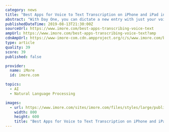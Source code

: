 ```yaml
---
category: news
title: "Best Apps for Voice to Text Transcription on iPhone and iPad in 2019"
abstract: "With Day One, you can dictate a new entry with just your voice. The speech recognition that is built-in is pretty good, and will do a nice job of transcribing your voice into text for whatever you need to record. There is also the ability to just record ..."
publishedDateTime: 2019-08-13T21:30:00Z
sourceUrl: https://www.imore.com/best-apps-transcribing-voice-text
ampUrl: https://www.imore.com/best-apps-transcribing-voice-text?amp
cdnAmpUrl: https://www-imore-com.cdn.ampproject.org/c/s/www.imore.com/best-apps-transcribing-voice-text?amp
type: article
quality: 39
score: 39
published: false

provider:
  name: iMore
  id: imore.com

topics:
  - AI
  - Natural Language Processing

images:
  - url: https://www.imore.com/sites/imore.com/files/styles/large/public/field/image/2019/08/day-one-journal-ipad-audio-recording-hero.jpg?itok=JR7MRpUU
    width: 800
    height: 600
    title: "Best Apps for Voice to Text Transcription on iPhone and iPad in 2019"
---
```

